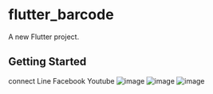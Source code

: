 # flutter_barcode

A new Flutter project.

## Getting Started

connect Line Facebook Youtube
![image](https://user-images.githubusercontent.com/68384701/131078467-62f37099-89aa-40e9-ab91-8ad0f554c116.png)
![image](https://user-images.githubusercontent.com/68384701/131078711-28328228-b60f-4799-8b75-d2af4813d238.png)
![image](https://user-images.githubusercontent.com/68384701/131078742-87e91e17-745d-4ce5-a063-5f0044f1c379.png)


